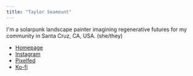 ```yaml
---
title: "Taylor Seamount"
---
```


I'm a solarpunk landscape painter imagining regenerative futures for my community in Santa Cruz, CA, USA. (she/they)

- [Homepage](http://taylorseamount.com/)
- [Instagram](https://www.instagram.com/taylorseamount/)
- [Pixelfed](https://pixelfed.art/taylorseamount)
- [Ko-fi](https://ko-fi.com/taylorseamount)

